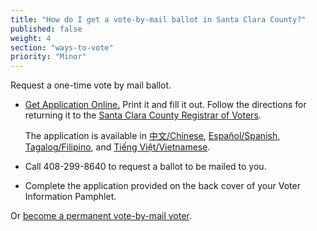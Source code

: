 ```yaml
---
title: "How do I get a vote-by-mail ballot in Santa Clara County?"
published: false
weight: 4
section: "ways-to-vote"
priority: "Minor"
---
```


Request a one-time vote by mail ballot.  

- [Get Application Online.](https://www.sccgov.org/sites/rov/VBM/Documents/en-vmb.pdf) Print it and fill it out. Follow the directions for returning it to the [Santa Clara County Registrar of Voters](https://www.sccgov.org/sites/rov/VBM/Pages/RequestMail.aspx).    

  The application is available in [中文/Chinese](https://www.sccgov.org/sites/rov/VBM/Documents/ch-vmb.pdf), [Español/Spanish](https://www.sccgov.org/sites/rov/VBM/Documents/sp-vmb.pdf), [Tagalog/Filipino](https://www.sccgov.org/sites/rov/VBM/Documents/tg-vmb.pdf), and [Tiếng Việt/Vietnamese](https://www.sccgov.org/sites/rov/VBM/Documents/vt-vmb.pdf).  

- Call 408-299-8640 to request a ballot to be mailed to you.  

- Complete the application provided on the back cover of your Voter Information Pamphlet.    

Or [become a permanent vote-by-mail voter](https://www.sccgov.org/sites/rov/VBM/Documents/PVBM%20Application%20Form.pdf).  
